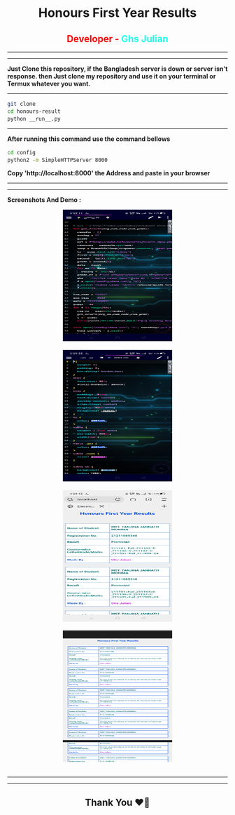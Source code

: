 <center>
<h1>Honours First Year Results</h1>
<h2 style="color:red">Developer -<span style="color:rgb(30,255,239)"> Ghs Julian</span></h2>
</center>

---

---

<p>

**Just Clone this repository, if the Bangladesh server is down or server isn't response. then Just clone my repository and use it on your terminal or Termux whatever you want.**

---


```bash
git clone 
cd honours-result
python __run__.py
```

--- 

**After running this command use the command bellows**


```bash
cd config
python2 -m SimpleHTTPServer 8000
```

**Copy 'http://localhost:8000'  the Address and paste in your browser**


--- 


</p>

---

**Screenshots And Demo :**

<center>
<img src="images/S1.jpg" width="250" height="300"><br><br>
<img src="images/S2.jpg" width="250" height="300"><br><br>
<img src="images/S3.jpg" width="250" height="300"><br><br>
<img src="images/S4.jpg" width="250" height="300"><br><br>

</center>



---

---

</p>
<center>
 <h2>Thank You ❤️🙏</h2>
</center>
